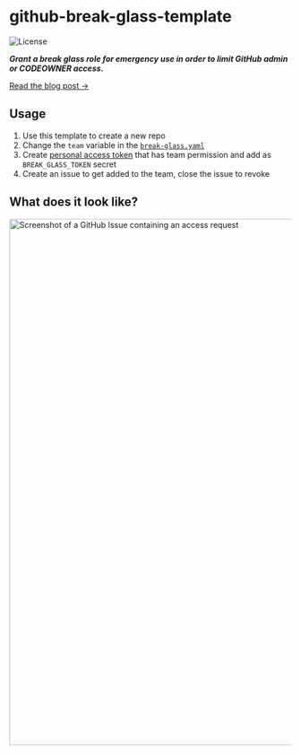 # github-break-glass-template

![License](https://img.shields.io/github/license/indentinc/github-break-glass-template?style=flat)

***Grant a break glass role for emergency use in order to limit GitHub admin or CODEOWNER access.***

[Read the blog post &rarr;](https://indent.com/blog/github-break-glass)

## Usage

1. Use this template to create a new repo
2. Change the `team` variable in the [`break-glass.yaml`](./.github/workflows/break-glass.yaml)
3. Create [personal access token](https://docs.github.com/en/authentication/keeping-your-account-and-data-secure/creating-a-personal-access-token) that has team permission and add as `BREAK_GLASS_TOKEN` secret
4. Create an issue to get added to the team, close the issue to revoke

## What does it look like?

<img width="938" alt="Screenshot of a GitHub Issue containing an access request" src="https://user-images.githubusercontent.com/1026125/229153384-a9afebfe-6ae0-4c3d-aae8-0c2de4e1c323.png">
